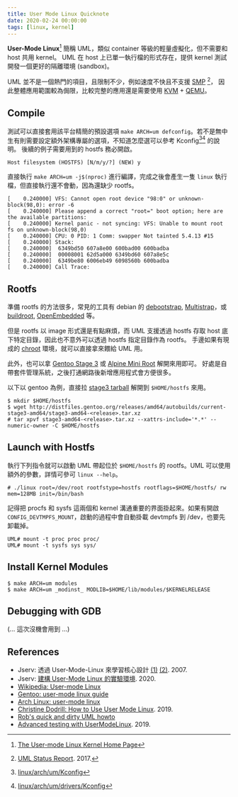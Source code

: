 ```yaml
---
title: User Mode Linux Quicknote
date: 2020-02-24 00:00:00
tags: [linux, kernel]
---
```



**User-Mode Linux**[^1] 簡稱 UML，類似 container 等級的輕量虛擬化，但不需要和 host 共用 kernel。
UML 在 host 上已單一執行檔的形式存在，提供 kernel 測試開發一個更好的隔離環境 (sandbox)。

UML 並不是一個熱門的項目，且限制不少，例如速度不快且不支援 [SMP](https://en.wikipedia.org/wiki/Symmetric_multiprocessing) [^2]，
因此整體應用範圍較為侷限，比較完整的應用還是需要使用 [KVM](https://www.linux-kvm.org/) + [QEMU](https://www.qemu.org/)。


## Compile

測試可以直接套用該平台精簡的預設選項 `make ARCH=um defconfig`。若不是無中生有則需要設定額外架構專屬的選項，不知道怎麼選可以參考 Kconfig[^3][^4] 的說明。
後續的例子需要用到的 hostfs 務必開啟。

```
Host filesystem (HOSTFS) [N/m/y/?] (NEW) y
```

直接執行 `make ARCH=um -j$(nproc)` 進行編譯，完成之後會產生一隻 `linux` 執行檔，但直接執行還不會動，因為還缺少 rootfs。

```console
[    0.240000] VFS: Cannot open root device "98:0" or unknown-block(98,0): error -6
[    0.240000] Please append a correct "root=" boot option; here are the available partitions:
[    0.240000] Kernel panic - not syncing: VFS: Unable to mount root fs on unknown-block(98,0)
[    0.240000] CPU: 0 PID: 1 Comm: swapper Not tainted 5.4.13 #15
[    0.240000] Stack:
[    0.240000]  6349bd50 607a8e00 600bad00 600badba
[    0.240000]  00008001 62d5a000 6349bd60 607a8e5c
[    0.240000]  6349be80 6006eb49 6098560b 600badba
[    0.240000] Call Trace:
```


## Rootfs

準備 rootfs 的方法很多，常見的工具有 debian 的 [debootstrap](https://wiki.debian.org/Debootstrap), [Multistrap](https://wiki.debian.org/Multistrap)，或 [buildroot](https://buildroot.org/), [OpenEmbedded](http://www.openembedded.org/) 等。

但是 rootfs 以 image 形式還是有點麻煩，而 UML 支援透過 hostfs 存取 host 底下特定目錄，因此也不意外可以透過 hostfs 指定目錄作為 rootfs。
手邊如果有現成的 [chroot](https://en.wikipedia.org/wiki/Chroot) 環境，就可以直接拿來餵給 UML 用。

此外，也可以拿 [Gentoo Stage 3](https://www.gentoo.org/downloads/) 或 [Alpine Mini Root](https://alpinelinux.org/downloads/) 解開來用即可。
好處是自帶套件管理系統，之後打通網路後新增應用程式會方便很多。

以下以 gentoo 為例，直接拉 [stage3 tarball](https://bouncer.gentoo.org/fetch/root/all/releases/amd64/autobuilds/current-stage3-amd64/) 解開到 `$HOME/hostfs` 來用。

```console
$ mkdir $HOME/hostfs
$ wget http://distfiles.gentoo.org/releases/amd64/autobuilds/current-stage3-amd64/stage3-amd64-<release>.tar.xz
# tar xpvf stage3-amd64-<release>.tar.xz --xattrs-include='*.*' --numeric-owner -C $HOME/hostfs
```


## Launch with Hostfs

執行下列指令就可以啟動 UML 帶起位於 `$HOME/hostfs` 的 rootfs。UML 可以使用額外的參數，詳情可參可 `linux --help`。

```console
# ./linux root=/dev/root rootfstype=hostfs rootflags=$HOME/hostfs/ rw mem=128MB init=/bin/bash 
```

記得把 procfs 和 sysfs 這兩個和 kernel 溝通重要的界面掛起來。如果有開啟 `CONFIG_DEVTMPFS_MOUNT`，啟動的過程中會自動掛載 devtmpfs 到 /dev，也要先卸載掉。

```console
UML# mount -t proc proc proc/
UML# mount -t sysfs sys sys/
```


## Install Kernel Modules

```console
$ make ARCH=um modules
$ make ARCH=um _modinst_ MODLIB=$HOME/lib/modules/$KERNELRELEASE
```


## Debugging with GDB

(... 這次沒機會用到 ...)


## References
- Jserv: 透過 User-Mode-Linux 來學習核心設計 [(1)](http://blog.linux.org.tw/~jserv/archives/001871.html) [(2)](http://blog.linux.org.tw/~jserv/archives/001872.html). 2007.
- Jserv: [建構 User-Mode Linux 的實驗環境](https://hackmd.io/@sysprog/user-mode-linux-env). 2020.
- [Wikipedia: User-mode Linux](https://en.wikipedia.org/wiki/User-mode_Linux)
- [Gentoo: user-mode linux guide](https://wiki.gentoo.org/wiki/User-mode_Linux/Guide)
- [Arch Linux: user-mode linux](https://wiki.archlinux.org/index.php/User-mode_Linux)
- [Christine Dodrill: How to Use User Mode Linux](https://christine.website/blog/howto-usermode-linux-2019-07-07). 2019.
- [Rob's quick and dirty UML howto](https://www.landley.net/code/UML.html)
- [Advanced testing with UserModeLinux](https://static.sched.com/hosted_files/osseu19/ca/slides.pdf). 2019.

[^1]: [The User-mode Linux Kernel Home Page](http://user-mode-linux.sourceforge.net/)
[^2]: [UML Status Report](http://events17.linuxfoundation.org/sites/events/files/slides/slides_5.pdf). 2017.
[^3]: [linux/arch/um/Kconfig](https://git.kernel.org/pub/scm/linux/kernel/git/torvalds/linux.git/tree/arch/um/Kconfig)
[^4]: [linux/arch/um/drivers/Kconfig](https://git.kernel.org/pub/scm/linux/kernel/git/torvalds/linux.git/tree/arch/um/drivers/Kconfig)

